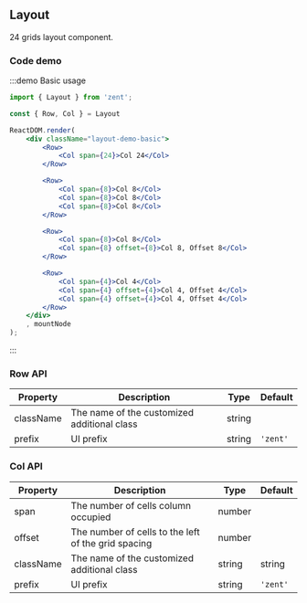 ## Layout

24 grids layout component.

### Code demo

:::demo Basic usage
```jsx
import { Layout } from 'zent';

const { Row, Col } = Layout

ReactDOM.render(
	<div className="layout-demo-basic">
		<Row>
			<Col span={24}>Col 24</Col>
		</Row>

		<Row>
			<Col span={8}>Col 8</Col>
			<Col span={8}>Col 8</Col>
			<Col span={8}>Col 8</Col>
		</Row>

		<Row>
			<Col span={8}>Col 8</Col>
			<Col span={8} offset={8}>Col 8, Offset 8</Col>
		</Row>

		<Row>
			<Col span={4}>Col 4</Col>
			<Col span={4} offset={4}>Col 4, Offset 4</Col>
			<Col span={4} offset={4}>Col 4, Offset 4</Col>
		</Row>	
	</div>
	, mountNode
);
```
:::

### Row API

| Property | Description | Type | Default |
| --------- | ------ | ------ | -------- |
| className | The name of the customized additional class | string ||
| prefix    | UI prefix | string | `'zent'` |

### Col API

| Property | Description | Type | Default |
| --------- | ---------- | ------ | -------- |
| span      | The number of cells column occupied | number ||
| offset    | The number of cells to the left of the grid spacing | number |          |
| className | The name of the customized additional class | string | string |          |
| prefix    | UI prefix | string | `'zent'` |


<style type="text/css">
	.layout-demo-basic .zent-row {
	    background: -webkit-linear-gradient(left, #F5F5F5 4.16666667%, rgba(0, 0, 0, 0) 4.16666667%, rgba(0, 0, 0, 0) 8.33333333%, #F5F5F5 8.33333333%, #F5F5F5 12.5%, rgba(0, 0, 0, 0) 12.5%, rgba(0, 0, 0, 0) 16.66666667%, #F5F5F5 16.66666667%, #F5F5F5 20.83333333%, rgba(0, 0, 0, 0) 20.83333333%, rgba(0, 0, 0, 0) 25%, #F5F5F5 25%, #F5F5F5 29.16666667%, rgba(0, 0, 0, 0) 29.16666667%, rgba(0, 0, 0, 0) 33.33333333%, #F5F5F5 33.33333333%, #F5F5F5 37.5%, rgba(0, 0, 0, 0) 37.5%, rgba(0, 0, 0, 0) 41.66666667%, #F5F5F5 41.66666667%, #F5F5F5 45.83333333%, rgba(0, 0, 0, 0) 45.83333333%, rgba(0, 0, 0, 0) 50%, #F5F5F5 50%, #F5F5F5 54.16666667%, rgba(0, 0, 0, 0) 54.16666667%, rgba(0, 0, 0, 0) 58.33333333%, #F5F5F5 58.33333333%, #F5F5F5 62.5%, rgba(0, 0, 0, 0) 62.5%, rgba(0, 0, 0, 0) 66.66666667%, #F5F5F5 66.66666667%, #F5F5F5 70.83333333%, rgba(0, 0, 0, 0) 70.83333333%, rgba(0, 0, 0, 0) 75%, #F5F5F5 75%, #F5F5F5 79.16666667%, rgba(0, 0, 0, 0) 79.16666667%, rgba(0, 0, 0, 0) 83.33333333%, #F5F5F5 83.33333333%, #F5F5F5 87.5%, rgba(0, 0, 0, 0) 87.5%, rgba(0, 0, 0, 0) 91.66666667%, #F5F5F5 91.66666667%, #F5F5F5 95.83333333%, rgba(0, 0, 0, 0) 95.83333333%);
	    background: linear-gradient(90deg, #F5F5F5 4.16666667%, rgba(0, 0, 0, 0) 4.16666667%, rgba(0, 0, 0, 0) 8.33333333%, #F5F5F5 8.33333333%, #F5F5F5 12.5%, rgba(0, 0, 0, 0) 12.5%, rgba(0, 0, 0, 0) 16.66666667%, #F5F5F5 16.66666667%, #F5F5F5 20.83333333%, rgba(0, 0, 0, 0) 20.83333333%, rgba(0, 0, 0, 0) 25%, #F5F5F5 25%, #F5F5F5 29.16666667%, rgba(0, 0, 0, 0) 29.16666667%, rgba(0, 0, 0, 0) 33.33333333%, #F5F5F5 33.33333333%, #F5F5F5 37.5%, rgba(0, 0, 0, 0) 37.5%, rgba(0, 0, 0, 0) 41.66666667%, #F5F5F5 41.66666667%, #F5F5F5 45.83333333%, rgba(0, 0, 0, 0) 45.83333333%, rgba(0, 0, 0, 0) 50%, #F5F5F5 50%, #F5F5F5 54.16666667%, rgba(0, 0, 0, 0) 54.16666667%, rgba(0, 0, 0, 0) 58.33333333%, #F5F5F5 58.33333333%, #F5F5F5 62.5%, rgba(0, 0, 0, 0) 62.5%, rgba(0, 0, 0, 0) 66.66666667%, #F5F5F5 66.66666667%, #F5F5F5 70.83333333%, rgba(0, 0, 0, 0) 70.83333333%, rgba(0, 0, 0, 0) 75%, #F5F5F5 75%, #F5F5F5 79.16666667%, rgba(0, 0, 0, 0) 79.16666667%, rgba(0, 0, 0, 0) 83.33333333%, #F5F5F5 83.33333333%, #F5F5F5 87.5%, rgba(0, 0, 0, 0) 87.5%, rgba(0, 0, 0, 0) 91.66666667%, #F5F5F5 91.66666667%, #F5F5F5 95.83333333%, rgba(0, 0, 0, 0) 95.83333333%);
	}
	.layout-demo-basic .zent-row > div {
	    padding: 40px 0;
	    background: rgba(0, 0, 222, 0.5);
	    color: #fff;
	    text-align: center;
	}
	.layout-demo-basic .zent-row > div:nth-child(even) {
	    background: rgba(0, 0, 222, 0.6);
	}
</style>
